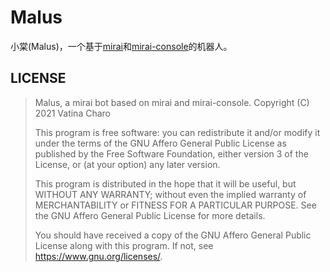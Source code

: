 # Malus
小棠(Malus)，一个基于[mirai]()和[mirai-console]()的机器人。
## LICENSE
> Malus, a mirai bot based on mirai and mirai-console.
> Copyright (C) 2021  Vatina Charo
> 
> This program is free software: you can redistribute it and/or modify
> it under the terms of the GNU Affero General Public License as published
> by the Free Software Foundation, either version 3 of the License, or
> (at your option) any later version.
> 
> This program is distributed in the hope that it will be useful,
> but WITHOUT ANY WARRANTY; without even the implied warranty of
> MERCHANTABILITY or FITNESS FOR A PARTICULAR PURPOSE.  See the
> GNU Affero General Public License for more details.
> 
> You should have received a copy of the GNU Affero General Public License
> along with this program.  If not, see <https://www.gnu.org/licenses/>.
